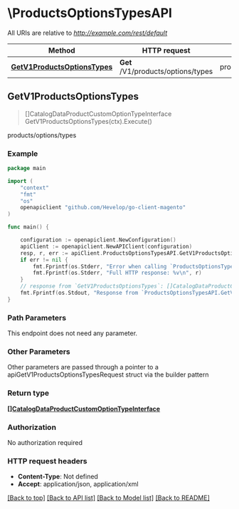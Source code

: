 # \ProductsOptionsTypesAPI

All URIs are relative to *http://example.com/rest/default*

Method | HTTP request | Description
------------- | ------------- | -------------
[**GetV1ProductsOptionsTypes**](ProductsOptionsTypesAPI.md#GetV1ProductsOptionsTypes) | **Get** /V1/products/options/types | products/options/types



## GetV1ProductsOptionsTypes

> []CatalogDataProductCustomOptionTypeInterface GetV1ProductsOptionsTypes(ctx).Execute()

products/options/types



### Example

```go
package main

import (
	"context"
	"fmt"
	"os"
	openapiclient "github.com/Hevelop/go-client-magento"
)

func main() {

	configuration := openapiclient.NewConfiguration()
	apiClient := openapiclient.NewAPIClient(configuration)
	resp, r, err := apiClient.ProductsOptionsTypesAPI.GetV1ProductsOptionsTypes(context.Background()).Execute()
	if err != nil {
		fmt.Fprintf(os.Stderr, "Error when calling `ProductsOptionsTypesAPI.GetV1ProductsOptionsTypes``: %v\n", err)
		fmt.Fprintf(os.Stderr, "Full HTTP response: %v\n", r)
	}
	// response from `GetV1ProductsOptionsTypes`: []CatalogDataProductCustomOptionTypeInterface
	fmt.Fprintf(os.Stdout, "Response from `ProductsOptionsTypesAPI.GetV1ProductsOptionsTypes`: %v\n", resp)
}
```

### Path Parameters

This endpoint does not need any parameter.

### Other Parameters

Other parameters are passed through a pointer to a apiGetV1ProductsOptionsTypesRequest struct via the builder pattern


### Return type

[**[]CatalogDataProductCustomOptionTypeInterface**](CatalogDataProductCustomOptionTypeInterface.md)

### Authorization

No authorization required

### HTTP request headers

- **Content-Type**: Not defined
- **Accept**: application/json, application/xml

[[Back to top]](#) [[Back to API list]](../README.md#documentation-for-api-endpoints)
[[Back to Model list]](../README.md#documentation-for-models)
[[Back to README]](../README.md)

